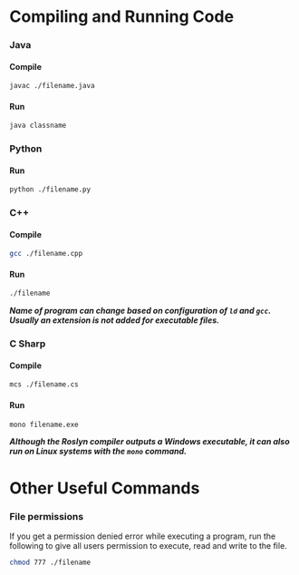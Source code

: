 # Compiling and Running Code

### Java
#### Compile
``` Bash
javac ./filename.java
```
#### Run
``` Bash
java classname
```
### Python
#### Run
``` Bash
python ./filename.py
```
### C++
#### Compile
``` Bash
gcc ./filename.cpp
```
#### Run
``` Bash
./filename
```
***Name of program can change based on configuration of `ld` and `gcc`. Usually an extension is not added for executable files.***

### C Sharp
#### Compile
``` Bash
mcs ./filename.cs
```
#### Run
``` Bash
mono filename.exe
```
***Although the Roslyn compiler outputs a Windows executable, it can also run on Linux systems with the `mono` command.***

# Other Useful Commands
### File permissions
If you get a permission denied error while executing a program, run the following to give all users permission to execute, read and write to the file.

``` Bash
chmod 777 ./filename
```